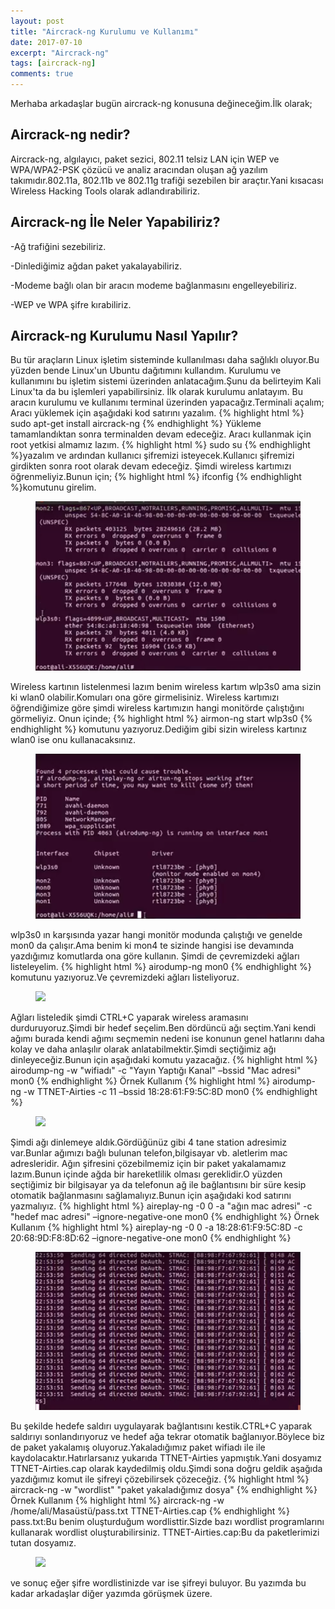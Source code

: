 ```yaml
---
layout: post
title: "Aircrack-ng Kurulumu ve Kullanımı"
date: 2017-07-10
excerpt: "Aircrack-ng"
tags: [aircrack-ng]
comments: true
---
```

Merhaba arkadaşlar bugün aircrack-ng konusuna değineceğim.İlk olarak; 

## Aircrack-ng nedir?

Aircrack-ng, algılayıcı, paket sezici, 802.11 telsiz LAN için WEP ve WPA/WPA2-PSK
çözücü ve analiz aracından oluşan ağ yazılım takımıdır.802.11a, 802.11b ve 802.11g trafiği
sezebilen bir araçtır.Yani kısacası Wireless Hacking Tools olarak adlandırabiliriz.

## Aircrack-ng İle Neler Yapabiliriz?

-Ağ trafiğini sezebiliriz.

-Dinlediğimiz ağdan paket yakalayabiliriz.

-Modeme bağlı olan bir aracın modeme bağlanmasını engelleyebiliriz.

-WEP ve WPA şifre kırabiliriz.


## Aircrack-ng Kurulumu Nasıl Yapılır?

Bu tür araçların Linux işletim sisteminde kullanılması daha sağlıklı oluyor.Bu yüzden bende Linux'un Ubuntu dağıtımını kullandım.
Kurulumu ve kullanımını bu işletim sistemi üzerinden anlatacağım.Şunu da belirteyim Kali Linux'ta da bu işlemleri yapabilirsiniz.
İlk olarak kurulumu anlatayım.
Bu aracın kurulumu ve kullanımı terminal üzerinden yapacağız.Terminali açalım;
Aracı yüklemek için aşağıdaki kod satırını yazalım.
{% highlight html %}
sudo apt-get install aircrack-ng
{% endhighlight %}
Yükleme tamamlandıktan sonra terminalden devam edeceğiz.
Aracı kullanmak için root yetkisi almamız lazım.
{% highlight html %}
sudo su
{% endhighlight %}yazalım ve ardından kullanıcı şifremizi isteyecek.Kullanıcı şifremizi girdikten sonra root olarak devam edeceğiz.
Şimdi wireless kartımızı öğrenmeliyiz.Bunun için;
{% highlight html %}
ifconfig
{% endhighlight %}komutunu girelim.
<figure>
    <a href="/assets/img/ifconfig.png"><img                                           
    src="/assets/img/ifconfig.png"></a>
</figure>
Wireless kartının listelenmesi lazım benim wireless kartım wlp3s0 ama sizin ki wlan0 olabilir.Komuları ona göre girmelisiniz.
Wireless kartımızı öğrendiğimize göre şimdi wireless kartımızın hangi monitörde çalıştığını görmeliyiz.
Onun içinde;
{% highlight html %}
airmon-ng start wlp3s0
{% endhighlight %}
komutunu yazıyoruz.Dediğim gibi sizin wireless kartınız wlan0 ise onu kullanacaksınız.
<figure>
    <a href="/assets/img/mon.png"><img                                           
    src="/assets/img/mon.png"></a>
</figure>
wlp3s0 ın karşısında yazar hangi monitör modunda çalıştığı ve genelde mon0 da çalışır.Ama benim ki mon4 te sizinde hangisi ise devamında yazdığımız komutlarda ona göre kullanın.
Şimdi de çevremizdeki ağları listeleyelim.
{% highlight html %}
airodump-ng mon0 
{% endhighlight %}
komutunu yazıyoruz.Ve çevremizdeki ağları listeliyoruz.
<figure>
    <a href="/assets/img/ağ listele.png"><img                                           
    src="/assets/img/ağ listele.png"></a>
</figure>
Ağları listeledik şimdi CTRL+C yaparak wireless aramasını durduruyoruz.Şimdi bir hedef seçelim.Ben dördüncü ağı seçtim.Yani kendi ağımı burada kendi ağımı seçmemin nedeni ise konunun genel hatlarını daha kolay ve daha anlaşılır olarak anlatabilmektir.Şimdi seçtiğimiz ağı dinleyeceğiz.Bunun için aşağıdaki komutu yazacağız.
{% highlight html %}
airodump-ng -w "wifiadı" -c "Yayın Yaptığı Kanal" –bssid "Mac adresi" mon0
{% endhighlight %}
Örnek Kullanım
{% highlight html %}
airodump-ng -w TTNET-Airties -c 11 –bssid 18:28:61:F9:5C:8D mon0
{% endhighlight %}
<figure>
    <a href="/assets/img/ağ liste2.png"><img                                           
    src="/assets/img/ağ liste2.png"></a>
</figure>
Şimdi ağı dinlemeye aldık.Gördüğünüz gibi 4 tane station adresimiz var.Bunlar ağımızı bağlı bulunan telefon,bilgisayar vb. aletlerim mac adresleridir.
Ağın şifresini çözebilmemiz için bir paket yakalamamız lazım.Bunun içinde ağda bir hareketlilik olması gereklidir.O yüzden seçtiğimiz bir bilgisayar ya da telefonun ağ ile bağlantısını bir süre kesip otomatik bağlanmasını sağlamalıyız.Bunun için aşağıdaki kod satırını yazmalıyız.
{% highlight html %}
aireplay-ng -0 0 -a "ağın mac adresi" -c "hedef mac adresi" –ignore-negative-one mon0
{% endhighlight %}
Örnek Kullanım
{% highlight html %}
aireplay-ng -0 0 -a 18:28:61:F9:5C:8D -c 20:68:9D:F8:8D:62 –ignore-negative-one mon0
{% endhighlight %}
<figure>
    <a href="/assets/img/bağlantı saldırısı.png"><img                                           
    src="/assets/img/bağlantı saldırısı.png"></a>
</figure>
Bu şekilde hedefe saldırı uygulayarak bağlantısını kestik.CTRL+C yaparak saldırıyı sonlandırıyoruz ve hedef ağa tekrar otomatik bağlanıyor.Böylece biz de paket yakalamış oluyoruz.Yakaladığımız paket wifiadı ile ile kaydolacaktır.Hatırlarsanız yukarıda TTNET-Airties yapmıştık.Yani dosyamız TTNET-Airties.cap olarak kaydedilmiş oldu.Şimdi sona doğru geldik aşağıda yazdığımız komut ile şifreyi çözebilirsek çözeceğiz.
{% highlight html %}
aircrack-ng -w "wordlist" "paket yakaladığımız dosya"
{% endhighlight %}
Örnek Kullanım
{% highlight html %}
aircrack-ng -w /home/ali/Masaüstü/pass.txt TTNET-Airties.cap
{% endhighlight %}
pass.txt:Bu benim oluşturduğum wordlisttir.Sizde bazı wordlist programlarını kullanarak wordlist oluşturabilirsiniz.
TTNET-Airties.cap:Bu da paketlerimizi tutan dosyamız.
<figure>
    <a href="/assets/img/şifre bulma.png"><img                                           
    src="/assets/img/şifre bulma.png"></a>
</figure>
ve sonuç eğer şifre wordlistinizde var ise şifreyi buluyor.
Bu yazımda bu kadar arkadaşlar diğer yazımda görüşmek üzere.

